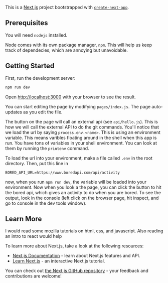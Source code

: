 This is a [Next.js](https://nextjs.org/) project bootstrapped with [`create-next-app`](https://github.com/vercel/next.js/tree/canary/packages/create-next-app).

## Prerequisites

You will need `nodejs` installed.

Node comes with its own package manager, `npm`. This will help us keep track of dependecies, which are annoying but unavoidable.

## Getting Started


First, run the development server:

```bash
npm run dev
```
Open [http://localhost:3000](http://localhost:3000) with your browser to see the result.

You can start editing the page by modifying `pages/index.js`. The page auto-updates as you edit the file.

The button on the page will call an external api (see `api/hello.js`). This is how we will call the external API to do the git commands. You'll notice that we load the url by saying `process.env.<name>`. This is using an environment variable. This means varibles floating around in the shell when this app is run. You have tons of variables in your shell environment. You can look at them by running the `printenv` command.

To load the url into your environment, make a file called `.env` in the root directory. Then, put this line in

```
BORED_API_URL=https://www.boredapi.com/api/activity
```

now, when you run `npm run dev`, the variable will be loaded into your environment. Now when you look a the page, you can click the button to hit the bored api, which gives an activity to do when you are bored. To see the output, look in the console (left click on the browser page, hit inspect, and go to console in the dev tools window).

## Learn More

I would read some mozilla tutorials on html, css, and javascript. Also reading an intro to react would help

To learn more about Next.js, take a look at the following resources:

- [Next.js Documentation](https://nextjs.org/docs) - learn about Next.js features and API.
- [Learn Next.js](https://nextjs.org/learn) - an interactive Next.js tutorial.

You can check out [the Next.js GitHub repository](https://github.com/vercel/next.js/) - your feedback and contributions are welcome!
